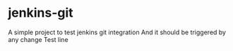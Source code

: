 # jenkins-git

A simple project to test jenkins git integration
And it should be triggered by any change
Test line
